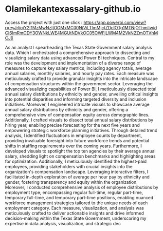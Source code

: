 # Olamilekantexassalary-github.io

Access the project with just one click : https://app.powerbi.com/view?r=eyJrIjoiY2I1MzMwNzItOGMxMC00NjViLTlmMjctZDdlOTg1MTNjOThmIiwidCI6ImRmODY3OWNkLWE4MGUtNDVkOC05OWFjLWM4M2VkN2ZmOTVhMCJ9

As an analyst I spearheading the Texas State Government salary analysis data. Which I orchestrated a comprehensive approach to dissecting and visualizing salary data using advanced Power BI techniques. Central to my role was the development and implementation of a diverse range of measures to capture key salary metrics, including agency totals, average annual salaries, monthly salaries, and hourly pay rates. Each measure was meticulously crafted to provide granular insights into the intricate landscape of compensation structures within the government sector. Leveraging the advanced visualizing capabilities of Power BI, I meticulously dissected total annual salary distributions by ethnicity and gender, unveiling critical insights into potential disparities and informing targeted diversity and inclusion initiatives. Moreover, I engineered intricate visuals to showcase average annual salary distributions by ethnicity and gender, offering a comprehensive view of compensation equity across demographic lines. Additionally, I crafted visuals to dissect total annual salary distributions by hiring year, enabling precise forecasting for the next five years and empowering strategic workforce planning initiatives. Through detailed trend analysis, I identified fluctuations in employee counts by department, providing invaluable foresight into future workforce trends and potential shifts in staffing requirements over the coming years. Furthermore, I developed visuals to spotlight the top ten agencies by their average annual salary, shedding light on compensation benchmarks and highlighting areas for optimization. Additionally, I meticulously identified the highest-paid employees, providing stakeholders with crucial insights into the organization's compensation landscape. Leveraging interactive filters, I facilitated in-depth exploration of average per hour pay by ethnicity and gender, fostering transparency and equity within the organization. Moreover, I conducted comprehensive analysis of employee distributions by employment type, encompassing regular full-time, regular part-time, temporary full-time, and temporary part-time positions, enabling nuanced workforce management strategies tailored to the unique needs of each employment category. Each measure, visualization, and analysis was meticulously crafted to deliver actionable insights and drive informed decision-making within the Texas State Government, underscoring my expertise in data analysis, visualization, and strategic dec
